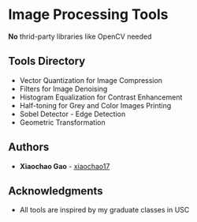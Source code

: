 # Image Processing Tools

**No** thrid-party libraries like OpenCV needed

## Tools Directory

*  Vector Quantization for Image Compression
*  Filters for Image Denoising
*  Histogram Equalization for Contrast Enhancement
*  Half-toning for Grey and Color Images Printing
*  Sobel Detector - Edge Detection
*  Geometric Transformation



## Authors

* **Xiaochao Gao** - [xiaochao17](https://github.com/xiaochao17)

## Acknowledgments
* All tools are inspired by my graduate classes in USC
